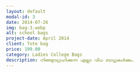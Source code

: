 ```yaml
---
layout: default
modal-id: 3
date: 2014-07-26
img: bag-3.webp
alt: school bags
project-date: April 2014
client: Tote bag
price: 199.00
category: Ladies College Bags
description: നിങ്ങളാഗ്രഹിക്കുന്ന എല്ലാ വിധ ബാഗുകൾക്കും.
---
```

